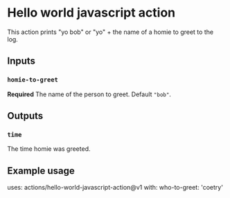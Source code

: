# Hello world javascript action

This action prints "yo bob" or "yo" + the name of a homie to greet to the log.

## Inputs

### `homie-to-greet`

**Required** The name of the person to greet. Default `"bob"`.

## Outputs

### `time`

The time homie was greeted.

## Example usage

uses: actions/hello-world-javascript-action@v1
with:
  who-to-greet: 'coetry'
